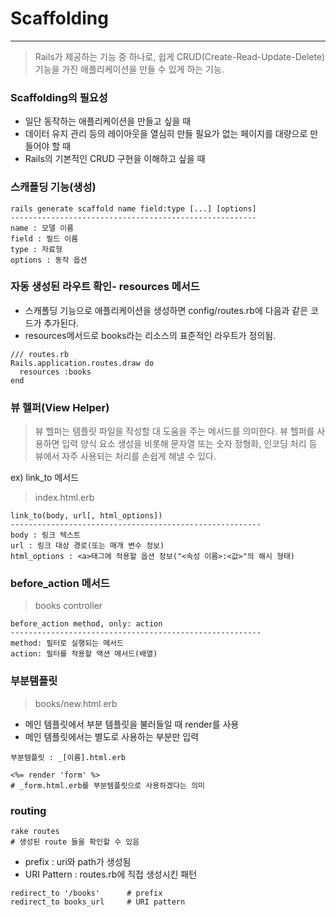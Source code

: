 # Scaffolding
--------------

> Rails가 제공하는 기능 중 하나로, 쉽게 CRUD(Create-Read-Update-Delete)기능을 가진 애플리케이션을 만들 수 있게 하는 기능.

### Scaffolding의 필요성
- 일단 동작하는 애플리케이션을 만들고 싶을 때
- 데이터 유지 관리 등의 레이아웃을 열심히 만들 필요가 없는 페이지를 대량으로 만들어야 할 때
- Rails의 기본적인 CRUD 구현을 이해하고 싶을 때

### 스캐폴딩 기능(생성)
~~~
rails generate scaffold name field:type [...] [options]  
-------------------------------------------------------  
name : 모델 이름
field : 필드 이름
type : 자료형
options : 동작 옵션
~~~


### 자동 생성된 라우트 확인- resources 메서드
- 스캐폴딩 기능으로 애플리케이션을 생성하면 config/routes.rb에 다음과 같은 코드가 추가된다.  
- resources메서드로 books라는 리소스의 표준적인 라우트가 정의됨.

~~~
/// routes.rb
Rails.application.routes.draw do
  resources :books
end
~~~

### 뷰 헬퍼(View Helper)
> 뷰 헬퍼는 템플릿 파일을 작성할 대 도움을 주는 메서드를 의미한다. 뷰 헬퍼를 사용하면 입력 양식 요소 생성을 비롯해 문자열 또는 숫자 정형화, 인코딩 처리 등 뷰에서 자주 사용되는 처리를 손쉽게 해낼 수 있다.

ex) link_to 메서드

> index.html.erb

~~~
link_to(body, url[, html_options])
--------------------------------------------------------
body : 링크 텍스트
url : 링크 대상 경로(또는 매개 변수 정보)
html_options : <a>태그에 적용할 옵션 정보("<속성 이름>:<값>"의 해시 형태)
~~~


### before_action 메서드
> books controller

~~~
before_action method, only: action
--------------------------------------------------------
method: 필터로 실행되는 메서드
action: 필터를 적용할 액션 메서드(배열)
~~~

### 부분템플릿
> books/new.html.erb
- 메인 템플릿에서 부분 템플릿을 불러들일 때 render를 사용
- 메인 템플릿에서는 별도로 사용하는 부분만 입력

~~~
부분템플릿 : _[이름].html.erb
~~~
~~~
<%= render 'form' %>
# _form.html.erb를 부분템플릿으로 사용하겠다는 의미
~~~

### routing
~~~
rake routes
# 생성된 route 들을 확인할 수 있음
~~~
- prefix : uri와 path가 생성됨   
- URI Pattern : routes.rb에 직접 생성시킨 패턴  

~~~
redirect_to '/books'      # prefix
redirect_to books_url     # URI pattern
~~~

